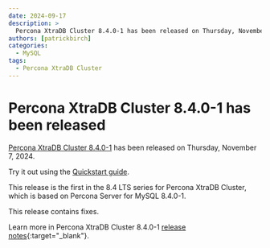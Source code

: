 ```yaml
---
date: 2024-09-17
description: >
  Percona XtraDB Cluster 8.4.0-1 has been released on Thursday, November 07, 2024.
authors: [patrickbirch]
categories:
  - MySQL
tags:
  - Percona XtraDB Cluster
---
```


# Percona XtraDB Cluster 8.4.0-1 has been released

<!-- more -->

[Percona XtraDB Cluster 8.4.0-1](https://docs.percona.com/percona-xtradb-cluster/8.4/) has been released on Thursday, November 7, 2024.

Try it out using the [Quickstart guide](https://docs.percona.com/percona-xtradb-cluster/8.4/quickstart-overview.html).

This release is the first in the 8.4 LTS series for Percona XtraDB Cluster, which is based on Percona Server for MySQL 8.4.0-1.

This release contains fixes.

Learn more in Percona XtraDB Cluster 8.4.0-1 [release notes](https://docs.percona.com/percona-xtradb-cluster/8.4/release-notes/8.4.0-1.html){:target="_blank"}.

